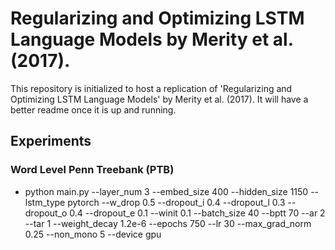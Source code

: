 # Regularizing and Optimizing LSTM Language Models by Merity et al. (2017).

This repository is initialized to host a replication of 'Regularizing and Optimizing LSTM Language Models' by Merity et al. (2017). It will have a better readme once it is up and running. 

## Experiments

### Word Level Penn Treebank (PTB)
+ python main.py --layer_num 3 --embed_size 400 --hidden_size 1150 --lstm_type pytorch --w_drop 0.5 --dropout_i 0.4 --dropout_l 0.3 --dropout_o 0.4 --dropout_e 0.1 --winit 0.1 --batch_size 40 --bptt 70 --ar 2 --tar 1 --weight_decay 1.2e-6 --epochs 750 --lr 30 --max_grad_norm 0.25 --non_mono 5 --device gpu
